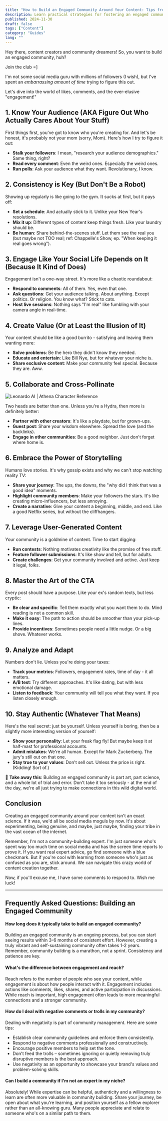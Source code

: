 ```yaml
---
title: "How to Build an Engaged Community Around Your Content: Tips from a Social Media Enthusiast"
description: Learn practical strategies for fostering an engaged community around your content. Discover tips on consistency, value creation, and authentic interaction from a fellow content creator.
published: 2024-11-30
draft: false
tags: ["Content"]
category: "Guides"
lang: ""
---
```


<!-- ![Hero Image](./heroImage.jpg) -->

Hey there, content creators and community dreamers! So, you want to build an engaged community, huh?

Join the club =]

I'm not some social media guru with millions of followers (I wish), but I've spent an _embarrassing amount of time_ trying to figure this out.

Let's dive into the world of likes, comments, and the ever-elusive "engagement!"


## 1. Know Your Audience (AKA Figure Out Who Actually Cares About Your Stuff)

First things first, you've got to know who you're creating for. And let's be honest, it's probably not your mom (sorry, Mom). Here's how I try to figure it out:

- **Stalk your followers**: I mean, "research your audience demographics." Same thing, right?
- **Read every comment**: Even the weird ones. Especially the weird ones.
- **Run polls**: Ask your audience what they want. Revolutionary, I know.

## 2. Consistency is Key (But Don't Be a Robot)

Showing up regularly is like going to the gym. It sucks at first, but it pays off:

- **Set a schedule**: And actually stick to it. Unlike your New Year's resolutions.
- **Mix it up**: Different types of content keep things fresh. Like your laundry should be.
- **Be human**: Share behind-the-scenes stuff. Let them see the real you (but maybe not TOO real; ref: Chappelle's Show, ep. "When keeping it real goes wrong").

## 3. Engage Like Your Social Life Depends on It (Because It Kind of Does)

Engagement isn't a one-way street. It's more like a chaotic roundabout:

- **Respond to comments**: All of them. Yes, even that one.
- **Ask questions**: Get your audience talking. About anything. Except politics. Or religion. You know what? Stick to cats.
- **Host live sessions**: Nothing says "I'm real" like fumbling with your camera angle in real-time.

## 4. Create Value (Or at Least the Illusion of It)

Your content should be like a good burrito - satisfying and leaving them wanting more:

- **Solve problems**: Be the hero they didn't know they needed.
- **Educate and entertain**: Like Bill Nye, but for whatever your niche is.
- **Share exclusive content**: Make your community feel special. Because they are. Aww.

## 5. Collaborate and Cross-Pollinate

![Leonardo AI | Athena Character Reference](https://res-4.cloudinary.com/ddicetqs5/image/upload/f_auto,fl_force_strip,q_auto:best/v1/wayfinder-ghost-blog/Illustrative_Albedo_A_stunningly_alluring_and_strong_technolog_4--19-)

Two heads are better than one. Unless you're a Hydra, then more is definitely better:

- **Partner with other creators**: It's like a playdate, but for grown-ups.
- **Guest post**: Share your wisdom elsewhere. Spread the love (and the backlinks).
- **Engage in other communities**: Be a good neighbor. Just don't forget where home is.

## 6. Embrace the Power of Storytelling

Humans love stories. It's why gossip exists and why we can't stop watching reality TV:

- **Share your journey**: The ups, the downs, the "why did I think that was a good idea" moments.
- **Highlight community members**: Make your followers the stars. It's like creating micro-influencers, but less annoying.
- **Create a narrative**: Give your content a beginning, middle, and end. Like a good Netflix series, but without the cliffhangers.

## 7. Leverage User-Generated Content

Your community is a goldmine of content. Time to start digging:

- **Run contests**: Nothing motivates creativity like the promise of free stuff.
- **Feature follower submissions**: It's like show and tell, but for adults.
- **Create challenges**: Get your community involved and active. Just keep it legal, folks.

## 8. Master the Art of the CTA

Every post should have a purpose. Like your ex's random texts, but less cryptic:

- **Be clear and specific**: Tell them exactly what you want them to do. Mind reading is not a common skill.
- **Make it easy**: The path to action should be smoother than your pick-up lines.
- **Provide incentives**: Sometimes people need a little nudge. Or a big shove. Whatever works.

## 9. Analyze and Adapt

Numbers don't lie. Unless you're doing your taxes:

- **Track your metrics**: Followers, engagement rates, time of day - it all matters.
- **A/B test**: Try different approaches. It's like dating, but with less emotional damage.
- **Listen to feedback**: Your community will tell you what they want. If you listen closely enough.

## 10. Stay Authentic (Whatever That Means)

Here's the real secret: just be yourself. Unless yourself is boring, then be a slightly more interesting version of yourself:

- **Show your personality**: Let your freak flag fly! But maybe keep it at half-mast for professional accounts.
- **Admit mistakes**: We're all human. Except for Mark Zuckerberg. The jury's still out on that one.
- **Stay true to your values**: Don't sell out. Unless the price is right. (Kidding! Sort of.)

🔆 **Take away this**: Building an engaged community is part art, part science, and a whole lot of trial and error. Don't take it too seriously - at the end of the day, we're all just trying to make connections in this wild digital world.

## Conclusion

Creating an engaged community around your content isn't an exact science. If it was, we'd all be social media moguls by now. It's about experimenting, being genuine, and maybe, just maybe, finding your tribe in the vast ocean of the internet.

Remember, I'm not a community-building expert. I'm just someone who's spent way too much time on social media and has the screen time reports to prove it. If you want real expert advice, go find someone with a blue checkmark. But if you're cool with learning from someone who's just as confused as you are, stick around. We can navigate this crazy world of content creation together.

Now, if you'll excuse me, I have some comments to respond to. Wish me luck!

---

## Frequently Asked Questions: Building an Engaged Community

#### How long does it typically take to build an engaged community?

Building an engaged community is an ongoing process, but you can start seeing results within 3-6 months of consistent effort. However, creating a truly vibrant and self-sustaining community often takes 1-2 years. Remember, community building is a marathon, not a sprint. Consistency and patience are key.

#### What's the difference between engagement and reach?

Reach refers to the number of people who see your content, while engagement is about how people interact with it. Engagement includes actions like comments, likes, shares, and active participation in discussions. While reach is important, high engagement often leads to more meaningful connections and a stronger community.

#### How do I deal with negative comments or trolls in my community?

Dealing with negativity is part of community management. Here are some tips:

- Establish clear community guidelines and enforce them consistently.
- Respond to negative comments professionally and constructively.
- Encourage positive members to help set the tone.
- Don't feed the trolls – sometimes ignoring or quietly removing truly disruptive members is the best approach.
- Use negativity as an opportunity to showcase your brand's values and problem-solving skills.

#### Can I build a community if I'm not an expert in my niche?

Absolutely! While expertise can be helpful, authenticity and a willingness to learn are often more valuable in community building. Share your journey, be open about what you're learning, and position yourself as a fellow explorer rather than an all-knowing guru. Many people appreciate and relate to someone who's on a similar path to them.
